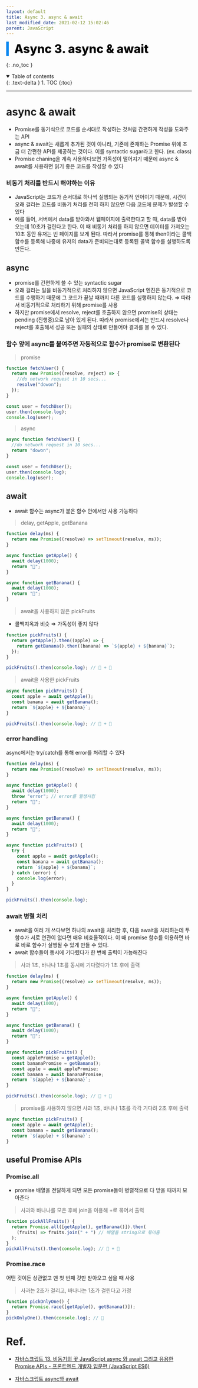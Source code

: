 ```yaml
---
layout: default
title: Async 3. async & await
last_modified_date: 2021-02-12 15:02:46
parent: JavaScript
---
```


<div style="font-size:32px; font-weight: 800; border-left: 7px solid #0687f0; padding-left:15px !important; color:#000000; margin-bottom:15px;">Async 3. async & await</div>

{: .no_toc }

<details open markdown="block">
  <summary>
    Table of contents
  </summary>
  {: .text-delta }
1. TOC
{:toc}
</details>

---

# async & await

- Promise를 동기식으로 코드를 순서대로 작성하는 것처럼 간편하게 작성을 도와주는 API
- async & await는 새롭게 추가된 것이 아니라, 기존에 존재하는 Promise 위에 조금 더 간편한 API를 제공하는 것이다. 이를 syntactic sugar라고 한다. (ex. class)
- Promise chaning을 계속 사용하다보면 가독성이 떨어지기 때문에 async & await를 사용하면 읽기 좋은 코드를 작성할 수 있다

### 비동기 처리를 반드시 해야하는 이유

- JavaScript는 코드가 순서대로 하나씩 실행되는 동기적 언어이기 때문에, 시간이 오래 걸리는 코드를 비동기 처리를 전혀 하지 않으면 다음 코드에 문제가 발생할 수 있다
- 예를 들어, 서버에서 data를 받아와서 웹페이지에 출력한다고 할 때, data를 받아 오는데 10초가 걸린다고 한다. 이 때 비동기 처리를 하지 않으면 데이터를 가져오는 10초 동안 유저는 빈 페이지를 보게 된다. 따라서 promise를 통해 then이라는 콜백 함수를 등록해 나중에 유저의 data가 준비되는대로 등록된 콜백 함수를 실행하도록 만든다.

## async

- promise를 간편하게 쓸 수 있는 syntactic sugar
- 오래 걸리는 일을 비동기적으로 처리하지 않으면 JavaScript 엔진은 동기적으로 코드를 수행하기 때문에 그 코드가 끝날 때까지 다른 코드를 실행하지 않는다. ⇒ 따라서 비동기적으로 처리하기 위해 promise를 사용
- 하지만 promise에서 resolve, reject를 호출하지 않으면 promise의 상태는 pending (진행중)으로 남아 있게 된다. 따라서 promise에서는 반드시 resolve나 reject를 호출해서 성공 또는 실패의 상태로 만들어야 결과를 볼 수 있다.

### 함수 앞에 async를 붙여주면 자동적으로 함수가 promise로 변환된다

> promise

```jsx
function fetchUser() {
  return new Promise((resolve, reject) => {
    //do network request in 10 secs...
    resolve("dowon");
  });
}

const user = fetchUser();
user.then(console.log);
console.log(user);
```

> async

```jsx
async function fetchUser() {
  //do network request in 10 secs...
  return "dowon";
}

const user = fetchUser();
user.then(console.log);
console.log(user);
```

## await

- await 함수는 async가 붙은 함수 안에서만 사용 가능하다

> delay, getApple, getBanana

```jsx
function delay(ms) {
  return new Promise((resolve) => setTimeout(resolve, ms));
}

async function getApple() {
  await delay(1000);
  return "🍎";
}

async function getBanana() {
  await delay(1000);
  return "🍌";
}
```

> await을 사용하지 않은 pickFruits

- 콜백지옥과 비슷 ⇒ 가독성이 좋지 않다

```jsx
function pickFruits() {
  return getApple().then((apple) => {
    return getBanana().then((banana) => `${apple} + ${banana}`);
  });
}

pickFruits().then(console.log); // 🍎 + 🍌
```

> await을 사용한 pickFruits

```jsx
async function pickFruits() {
  const apple = await getApple();
  const banana = await getBanana();
  return `${apple} + ${banana}`;
}

pickFruits().then(console.log); // 🍎 + 🍌
```

### error handling

async에서는 try/catch를 통해 error를 처리할 수 있다

```jsx
function delay(ms) {
  return new Promise((resolve) => setTimeout(resolve, ms));
}

async function getApple() {
  await delay(1000);
  throw "error"; // error를 발생시킴
  return "🍎";
}

async function getBanana() {
  await delay(1000);
  return "🍌";
}

async function pickFruits() {
  try {
    const apple = await getApple();
    const banana = await getBanana();
    return `${apple} + ${banana}`;
  } catch (error) {
    console.log(error);
  }
}

pickFruits().then(console.log);
```

### await 병렬 처리

- await을 여러 개 쓰다보면 하나의 await을 처리한 후, 다음 await을 처리하는데 두 함수가 서로 연관이 없다면 매우 비효율적이다. 이 때 promise 함수를 이용하면 바로 바로 함수가 실행될 수 있게 만들 수 있다.
- await 함수들이 동시에 기다렸다가 한 번에 출력이 가능해진다

> 사과 1초, 바나나 1초를 동시에 기다렸다가 1초 후에 출력

```jsx
function delay(ms) {
  return new Promise((resolve) => setTimeout(resolve, ms));
}

async function getApple() {
  await delay(1000);
  return "🍎";
}

async function getBanana() {
  await delay(1000);
  return "🍌";
}

async function pickFruits() {
  const applePromise = getApple();
  const bananaPromise = getBanana();
  const apple = await applePromise;
  const banana = await bananaPromise;
  return `${apple} + ${banana}`;
}

pickFruits().then(console.log); // 🍎 + 🍌
```

> promise를 사용하지 않으면 사과 1초, 바나나 1초를 각각 기다려 2초 후에 출력

```jsx
async function pickFruits() {
  const apple = await getApple();
  const banana = await getBanana();
  return `${apple} + ${banana}`;
}
```

## useful Promise APIs

### Promise.all

- promise 배열을 전달하게 되면 모든 promise들이 병렬적으로 다 받을 때까지 모아준다

> 사과와 바나나를 모은 후에 join을 이용해 +로 묶어서 출력

```jsx
function pickAllFruits() {
  return Promise.all([getApple(), getBanana()]).then(
    (fruits) => fruits.join(" + ") // 배열을 string으로 묶어줌
  );
}
pickAllFruits().then(console.log); // 🍎 + 🍌
```

### Promise.race

어떤 것이든 상관없고 맨 첫 번째 것만 받아오고 싶을 때 사용

> 사과는 2초가 걸리고, 바나나는 1초가 걸린다고 가정

```jsx
function pickOnlyOne() {
  return Promise.race([getApple(), getBanana()]);
}
pickOnlyOne().then(console.log); // 🍌
```

# Ref.

- [자바스크립트 13. 비동기의 꽃 JavaScript async 와 await 그리고 유용한 Promise APIs - 프론트엔드 개발자 입문편 (JavaScript ES6)](https://www.youtube.com/watch?v=aoQSOZfz3vQ&list=PLv2d7VI9OotTVOL4QmPfvJWPJvkmv6h-2&index=13)

- [자바스크립트 async와 await](https://joshua1988.github.io/web-development/javascript/js-async-await/)
